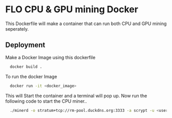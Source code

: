 # FLO CPU & GPU mining Docker

This Dockerfile will make a container that can run both CPU and GPU mining seperately.




## Deployment

Make a Docker Image using this dockerfile 

```bash
  docker build .
```

To run the docker Image

```bash
  docker run -it <docker_image>
```

This will Start the container and a terminal will pop up.
Now run the following code to start the CPU miner..

```bash
  ./minerd -o stratum+tcp://rm-pool.duckdns.org:3333 -a scrypt -u <user>.<worker> -p <workerpassword>
```


